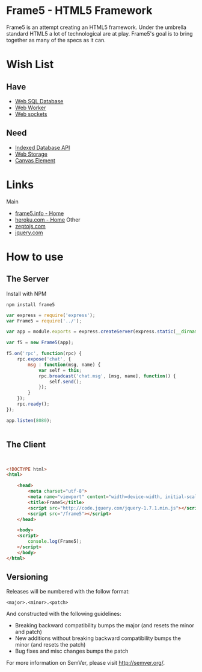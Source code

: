 # Frame5 - HTML5 Framework

Frame5 is an attempt creating an HTML5 framework. Under the umbrella 
standard HTML5 a lot of technological are at play. Frame5's goal is 
to bring together as many of the specs as it can.




Wish List
======

## Have
* [Web SQL Database](http://www.w3.org/TR/webdatabase/)
* [Web Worker](http://www.whatwg.org/specs/web-apps/current-work/multipage/workers.html)
* [Web sockets](http://www.whatwg.org/specs/web-apps/current-work/multipage/network.html)

## Need
* [Indexed Database API](http://www.w3.org/TR/IndexedDB/)
* [Web Storage](http://www.w3.org/TR/webstorage/)
* [Canvas Element](http://www.whatwg.org/specs/web-apps/current-work/multipage/the-canvas-element.html)

Links
======
Main
* [frame5.info - Home](http://frame5.info)
* [heroku.com - Home](http://heroku.com)
Other
* [zeptojs.com](http://zeptojs.com)
* [jquery.com](http://jquery.com)


How to use
======


## The Server
Install with NPM
~~~
npm install frame5
~~~


~~~ js
var express = require('express');
var Frame5 = require('../');

var app = module.exports = express.createServer(express.static(__dirname));

var f5 = new Frame5(app);

f5.on('rpc', function(rpc) {
	rpc.expose('chat', {
		msg : function(msg, name) {
			var self = this;
			rpc.broadcast('chat.msg', [msg, name], function() {
				self.send();
			});
		}
	});
	rpc.ready();
});

app.listen(8080);



~~~



## The Client
~~~ html


<!DOCTYPE html>
<html>

	<head>
		<meta charset="utf-8">
		<meta name="viewport" content="width=device-width, initial-scale=1">
		<title>Frame5</title>
		<script src="http://code.jquery.com/jquery-1.7.1.min.js"></script>
		<script src="/frame5"></script>
	</head>

	<body>
	<script>
		console.log(Frame5);
	</script>
	</body>
</html>

~~~

Versioning
----------

Releases will be numbered with the follow format:

`<major>.<minor>.<patch>`

And constructed with the following guidelines:

* Breaking backward compatibility bumps the major (and resets the minor and patch)
* New additions without breaking backward compatibility bumps the minor (and resets the patch)
* Bug fixes and misc changes bumps the patch

For more information on SemVer, please visit http://semver.org/.

